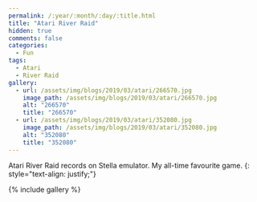```yaml
---
permalink: /:year/:month/:day/:title.html
title: "Atari River Raid"
hidden: true
comments: false
categories:
  - Fun
tags:
  - Atari
  - River Raid
gallery:
  - url: /assets/img/blogs/2019/03/atari/266570.jpg
    image_path: /assets/img/blogs/2019/03/atari/266570.jpg
    alt: "266570"
    title: "266570"
  - url: /assets/img/blogs/2019/03/atari/352080.jpg
    image_path: /assets/img/blogs/2019/03/atari/352080.jpg
    alt: "352080"
    title: "352080"
---
```


Atari River Raid records on Stella emulator. My all-time favourite game.
{: style="text-align: justify;"}
<br>

{% include gallery %}
